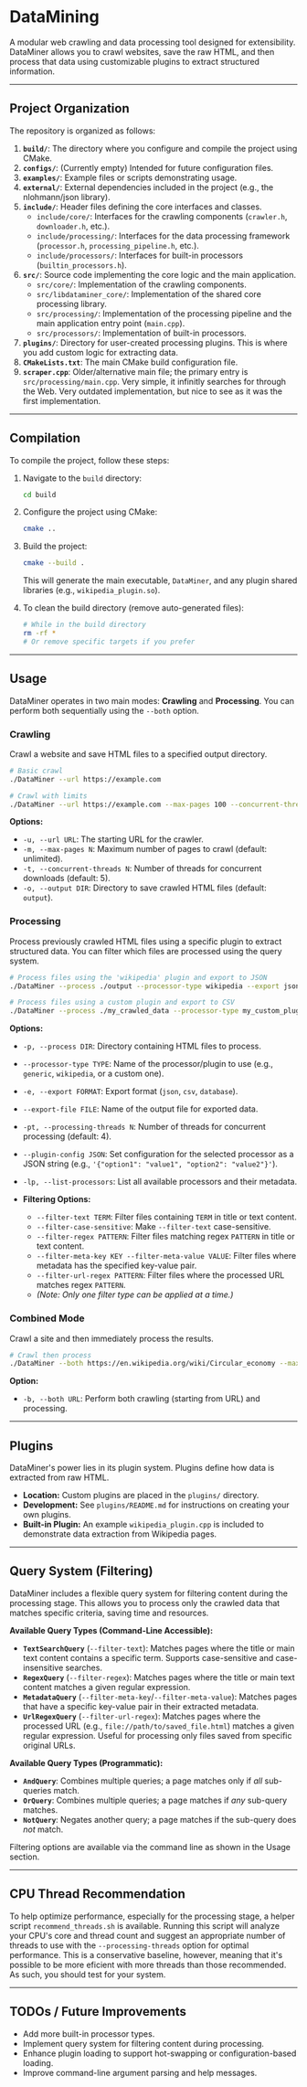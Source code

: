 # DataMining

A modular web crawling and data processing tool designed for extensibility. DataMiner allows you to crawl websites, save the raw HTML, and then process that data using customizable plugins to extract structured information.

---

## Project Organization

The repository is organized as follows:

1.  **`build/`**: The directory where you configure and compile the project using CMake.
2.  **`configs/`**: (Currently empty) Intended for future configuration files.
3.  **`examples/`**: Example files or scripts demonstrating usage.
4.  **`external/`**: External dependencies included in the project (e.g., the nlohmann/json library).
5.  **`include/`**: Header files defining the core interfaces and classes.
    *   `include/core/`: Interfaces for the crawling components (`crawler.h`, `downloader.h`, etc.).
    *   `include/processing/`: Interfaces for the data processing framework (`processor.h`, `processing_pipeline.h`, etc.).
    *   `include/processors/`: Interfaces for built-in processors (`builtin_processors.h`).
6.  **`src/`**: Source code implementing the core logic and the main application.
    *   `src/core/`: Implementation of the crawling components.
    *   `src/libdataminer_core/`: Implementation of the shared core processing library.
    *   `src/processing/`: Implementation of the processing pipeline and the main application entry point (`main.cpp`).
    *   `src/processors/`: Implementation of built-in processors.
7.  **`plugins/`**: Directory for user-created processing plugins. This is where you add custom logic for extracting data.
8.  **`CMakeLists.txt`**: The main CMake build configuration file.
9.  **`scraper.cpp`**: Older/alternative main file; the primary entry is `src/processing/main.cpp`. Very simple, it infinitly searches for through the Web. Very outdated implementation, but nice to see as it was the first implementation.

---

## Compilation

To compile the project, follow these steps:

1.  Navigate to the `build` directory:
    ```bash
    cd build
    ```
2.  Configure the project using CMake:
    ```bash
    cmake ..
    ```
3.  Build the project:
    ```bash
    cmake --build .
    ```
    This will generate the main executable, `DataMiner`, and any plugin shared libraries (e.g., `wikipedia_plugin.so`).

4.  To clean the build directory (remove auto-generated files):
    ```bash
    # While in the build directory
    rm -rf *
    # Or remove specific targets if you prefer
    ```

---

## Usage

DataMiner operates in two main modes: **Crawling** and **Processing**. You can perform both sequentially using the `--both` option.

### Crawling

Crawl a website and save HTML files to a specified output directory.

```bash
# Basic crawl
./DataMiner --url https://example.com

# Crawl with limits
./DataMiner --url https://example.com --max-pages 100 --concurrent-threads 10 --output ./my_crawled_data
```

**Options:**
*   `-u, --url URL`: The starting URL for the crawler.
*   `-m, --max-pages N`: Maximum number of pages to crawl (default: unlimited).
*   `-t, --concurrent-threads N`: Number of threads for concurrent downloads (default: 5).
*   `-o, --output DIR`: Directory to save crawled HTML files (default: `output`).

### Processing

Process previously crawled HTML files using a specific plugin to extract structured data. You can filter which files are processed using the query system.

```bash
# Process files using the 'wikipedia' plugin and export to JSON
./DataMiner --process ./output --processor-type wikipedia --export json --export-file wikipedia_data.json

# Process files using a custom plugin and export to CSV
./DataMiner --process ./my_crawled_data --processor-type my_custom_plugin --export csv --export-file results.csv
```

**Options:**
*   `-p, --process DIR`: Directory containing HTML files to process.
*   `--processor-type TYPE`: Name of the processor/plugin to use (e.g., `generic`, `wikipedia`, or a custom one).
*   `-e, --export FORMAT`: Export format (`json`, `csv`, `database`).
*   `--export-file FILE`: Name of the output file for exported data.
*   `-pt, --processing-threads N`: Number of threads for concurrent processing (default: 4).
*   `--plugin-config JSON`: Set configuration for the selected processor as a JSON string (e.g., `'{"option1": "value1", "option2": "value2"}'`).
*   `-lp, --list-processors`: List all available processors and their metadata.

*   **Filtering Options:**
    *   `--filter-text TERM`: Filter files containing `TERM` in title or text content.
    *   `--filter-case-sensitive`: Make `--filter-text` case-sensitive.
    *   `--filter-regex PATTERN`: Filter files matching regex `PATTERN` in title or text content.
    *   `--filter-meta-key KEY --filter-meta-value VALUE`: Filter files where metadata has the specified key-value pair.
    *   `--filter-url-regex PATTERN`: Filter files where the processed URL matches regex `PATTERN`.
    *   *(Note: Only one filter type can be applied at a time.)*


### Combined Mode

Crawl a site and then immediately process the results.

```bash
# Crawl then process
./DataMiner --both https://en.wikipedia.org/wiki/Circular_economy --max-pages 50 --processor-type wikipedia --export json --export-file ce_wikipedia_data.json
```

**Option:**
*   `-b, --both URL`: Perform both crawling (starting from URL) and processing.

---

## Plugins

DataMiner's power lies in its plugin system. Plugins define how data is extracted from raw HTML.

*   **Location:** Custom plugins are placed in the `plugins/` directory.
*   **Development:** See `plugins/README.md` for instructions on creating your own plugins.
*   **Built-in Plugin:** An example `wikipedia_plugin.cpp` is included to demonstrate data extraction from Wikipedia pages.

---

## Query System (Filtering)

DataMiner includes a flexible query system for filtering content during the processing stage. This allows you to process only the crawled data that matches specific criteria, saving time and resources.

**Available Query Types (Command-Line Accessible):**
*   **`TextSearchQuery`** (`--filter-text`): Matches pages where the title or main text content contains a specific term. Supports case-sensitive and case-insensitive searches.
*   **`RegexQuery`** (`--filter-regex`): Matches pages where the title or main text content matches a given regular expression.
*   **`MetadataQuery`** (`--filter-meta-key`/`--filter-meta-value`): Matches pages that have a specific key-value pair in their extracted metadata.
*   **`UrlRegexQuery`** (`--filter-url-regex`): Matches pages where the processed URL (e.g., `file://path/to/saved_file.html`) matches a given regular expression. Useful for processing only files saved from specific original URLs.

**Available Query Types (Programmatic):**
*   **`AndQuery`**: Combines multiple queries; a page matches only if *all* sub-queries match.
*   **`OrQuery`**: Combines multiple queries; a page matches if *any* sub-query matches.
*   **`NotQuery`**: Negates another query; a page matches if the sub-query does *not* match.

Filtering options are available via the command line as shown in the Usage section.

---

## CPU Thread Recommendation 

To help optimize performance, especially for the processing stage, a helper script `recommend_threads.sh` is available. Running this script will analyze your CPU's core and thread count and suggest an appropriate number of threads to use with the `--processing-threads` option for optimal performance. This is a conservative baseline, however, meaning that it's possible to be more eficient with more threads than those recommended. As such, you should test for your system.

---

## TODOs / Future Improvements

*   Add more built-in processor types.
*   Implement query system for filtering content during processing.
*   Enhance plugin loading to support hot-swapping or configuration-based loading.
*   Improve command-line argument parsing and help messages.
